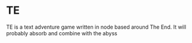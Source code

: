 TE
==

TE is a text adventure game written in node based around The End. It will probably absorb and combine with the abyss
